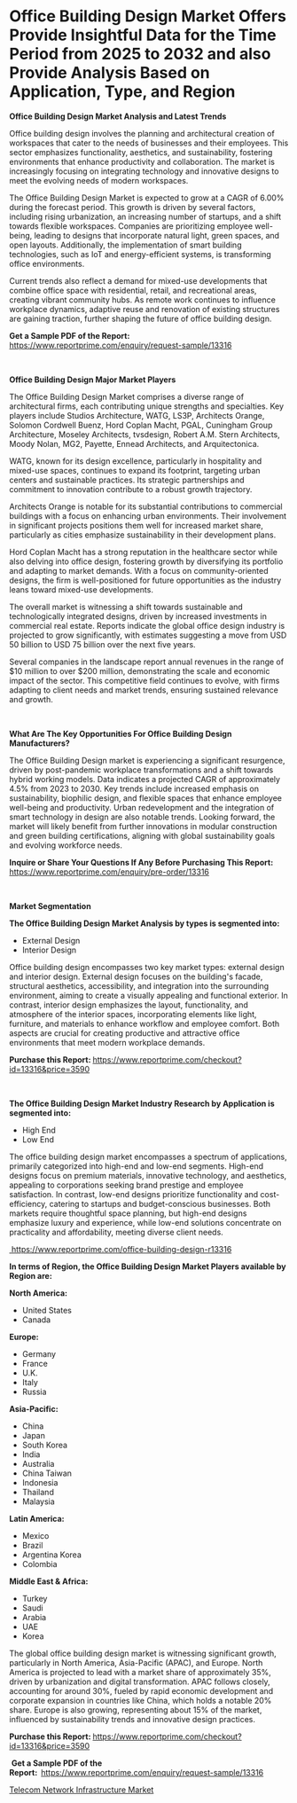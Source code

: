 <p><h1>Office Building Design Market Offers Provide Insightful Data for the Time Period from 2025 to 2032 and also Provide Analysis Based on Application, Type, and Region</h1></p><p><strong>Office Building Design Market Analysis and Latest Trends</strong></p>
<p><p>Office building design involves the planning and architectural creation of workspaces that cater to the needs of businesses and their employees. This sector emphasizes functionality, aesthetics, and sustainability, fostering environments that enhance productivity and collaboration. The market is increasingly focusing on integrating technology and innovative designs to meet the evolving needs of modern workspaces.</p><p>The Office Building Design Market is expected to grow at a CAGR of 6.00% during the forecast period. This growth is driven by several factors, including rising urbanization, an increasing number of startups, and a shift towards flexible workspaces. Companies are prioritizing employee well-being, leading to designs that incorporate natural light, green spaces, and open layouts. Additionally, the implementation of smart building technologies, such as IoT and energy-efficient systems, is transforming office environments. </p><p>Current trends also reflect a demand for mixed-use developments that combine office space with residential, retail, and recreational areas, creating vibrant community hubs. As remote work continues to influence workplace dynamics, adaptive reuse and renovation of existing structures are gaining traction, further shaping the future of office building design.</p></p>
<p><strong>Get a Sample PDF of the Report:&nbsp;</strong> <a href="https://www.reportprime.com/enquiry/request-sample/13316?utm_campaign=3253&utm_medium=2&utm_source=Github&utm_content=ia&utm_term=20032025&utm_id=office-building-design">https://www.reportprime.com/enquiry/request-sample/13316</a></p>
<p>&nbsp;</p>
<p><strong>Office Building Design Major Market Players</strong></p>
<p><p>The Office Building Design Market comprises a diverse range of architectural firms, each contributing unique strengths and specialties. Key players include Studios Architecture, WATG, LS3P, Architects Orange, Solomon Cordwell Buenz, Hord Coplan Macht, PGAL, Cuningham Group Architecture, Moseley Architects, tvsdesign, Robert A.M. Stern Architects, Moody Nolan, MG2, Payette, Ennead Architects, and Arquitectonica. </p><p>WATG, known for its design excellence, particularly in hospitality and mixed-use spaces, continues to expand its footprint, targeting urban centers and sustainable practices. Its strategic partnerships and commitment to innovation contribute to a robust growth trajectory.</p><p>Architects Orange is notable for its substantial contributions to commercial buildings with a focus on enhancing urban environments. Their involvement in significant projects positions them well for increased market share, particularly as cities emphasize sustainability in their development plans.</p><p>Hord Coplan Macht has a strong reputation in the healthcare sector while also delving into office design, fostering growth by diversifying its portfolio and adapting to market demands. With a focus on community-oriented designs, the firm is well-positioned for future opportunities as the industry leans toward mixed-use developments.</p><p>The overall market is witnessing a shift towards sustainable and technologically integrated designs, driven by increased investments in commercial real estate. Reports indicate the global office design industry is projected to grow significantly, with estimates suggesting a move from USD 50 billion to USD 75 billion over the next five years.</p><p>Several companies in the landscape report annual revenues in the range of $10 million to over $200 million, demonstrating the scale and economic impact of the sector. This competitive field continues to evolve, with firms adapting to client needs and market trends, ensuring sustained relevance and growth.</p></p>
<p>&nbsp;</p>
<p><strong>What Are The Key Opportunities For Office Building Design Manufacturers?</strong></p>
<p><p>The Office Building Design market is experiencing a significant resurgence, driven by post-pandemic workplace transformations and a shift towards hybrid working models. Data indicates a projected CAGR of approximately 4.5% from 2023 to 2030. Key trends include increased emphasis on sustainability, biophilic design, and flexible spaces that enhance employee well-being and productivity. Urban redevelopment and the integration of smart technology in design are also notable trends. Looking forward, the market will likely benefit from further innovations in modular construction and green building certifications, aligning with global sustainability goals and evolving workforce needs.</p></p>
<p><strong>Inquire or Share Your Questions If Any Before Purchasing This Report:</strong> <a href="https://www.reportprime.com/enquiry/pre-order/13316?utm_campaign=3253&utm_medium=2&utm_source=Github&utm_content=ia&utm_term=20032025&utm_id=office-building-design">https://www.reportprime.com/enquiry/pre-order/13316</a></p>
<p>&nbsp;</p>
<p><strong>Market Segmentation</strong></p>
<p><strong>The Office Building Design Market Analysis by types is segmented into:</strong></p>
<p><ul><li>External Design</li><li>Interior Design</li></ul></p>
<p><p>Office building design encompasses two key market types: external design and interior design. External design focuses on the building's facade, structural aesthetics, accessibility, and integration into the surrounding environment, aiming to create a visually appealing and functional exterior. In contrast, interior design emphasizes the layout, functionality, and atmosphere of the interior spaces, incorporating elements like light, furniture, and materials to enhance workflow and employee comfort. Both aspects are crucial for creating productive and attractive office environments that meet modern workplace demands.</p></p>
<p><strong>Purchase this Report:&nbsp;</strong><a href="https://www.reportprime.com/checkout?id=13316&price=3590&utm_campaign=3253&utm_medium=2&utm_source=Github&utm_content=ia&utm_term=20032025&utm_id=office-building-design">https://www.reportprime.com/checkout?id=13316&price=3590</a></p>
<p>&nbsp;</p>
<p><strong>The Office Building Design Market Industry Research by Application is segmented into:</strong></p>
<p><ul><li>High End</li><li>Low End</li></ul></p>
<p><p>The office building design market encompasses a spectrum of applications, primarily categorized into high-end and low-end segments. High-end designs focus on premium materials, innovative technology, and aesthetics, appealing to corporations seeking brand prestige and employee satisfaction. In contrast, low-end designs prioritize functionality and cost-efficiency, catering to startups and budget-conscious businesses. Both markets require thoughtful space planning, but high-end designs emphasize luxury and experience, while low-end solutions concentrate on practicality and affordability, meeting diverse client needs.</p></p>
<p><a href="https://www.reportprime.com/office-building-design-r13316?utm_campaign=3253&utm_medium=2&utm_source=Github&utm_content=ia&utm_term=20032025&utm_id=office-building-design">&nbsp;https://www.reportprime.com/office-building-design-r13316</a></p>
<p><strong>In terms of Region, the Office Building Design Market Players available by Region are:</strong></p>
<p>
    <p> <strong> North America: </strong>
        <ul>
            <li>United States</li>
            <li>Canada</li>
        </ul>
        </p> 
    <p> <strong> Europe: </strong>
        <ul>
            <li>Germany</li>
            <li>France</li>
            <li>U.K.</li>
            <li>Italy</li>
            <li>Russia</li>
        </ul>
        </p> 
    <p> <strong> Asia-Pacific: </strong>
        <ul>
            <li>China</li>
            <li>Japan</li>
            <li>South Korea</li>
            <li>India</li>
            <li>Australia</li>
            <li>China Taiwan</li>
            <li>Indonesia</li>
            <li>Thailand</li>
            <li>Malaysia</li>
        </ul>
        </p> 
    <p> <strong> Latin America: </strong>
        <ul>
            <li>Mexico</li>
            <li>Brazil</li>
            <li>Argentina Korea</li>
            <li>Colombia</li>
        </ul>
        </p> 
    <p> <strong> Middle East & Africa: </strong>
        <ul>
            <li>Turkey</li>
            <li>Saudi</li>
            <li>Arabia</li>
            <li>UAE</li>
            <li>Korea</li>
        </ul>
    </p>
    </p>
<p><p>The global office building design market is witnessing significant growth, particularly in North America, Asia-Pacific (APAC), and Europe. North America is projected to lead with a market share of approximately 35%, driven by urbanization and digital transformation. APAC follows closely, accounting for around 30%, fueled by rapid economic development and corporate expansion in countries like China, which holds a notable 20% share. Europe is also growing, representing about 15% of the market, influenced by sustainability trends and innovative design practices.</p></p>
<p><strong>Purchase this Report: </strong><a href="https://www.reportprime.com/checkout?id=13316&price=3590&utm_campaign=3253&utm_medium=2&utm_source=Github&utm_content=ia&utm_term=20032025&utm_id=office-building-design">https://www.reportprime.com/checkout?id=13316&price=3590</a></p>
<p>&nbsp;<strong>Get a Sample PDF of the Report:&nbsp;&nbsp;</strong><a href="https://www.reportprime.com/enquiry/request-sample/13316?utm_campaign=3253&utm_medium=2&utm_source=Github&utm_content=ia&utm_term=20032025&utm_id=office-building-design">https://www.reportprime.com/enquiry/request-sample/13316</a></p>
<p><strong></strong></p>
<p><p><a href="https://github.com/sirayedantte/Market-Research-Report-List-1/blob/main/telecom-network-infrastructure-market.md?utm_campaign=3253&utm_medium=2&utm_source=Github&utm_content=ia&utm_term=20032025&utm_id=office-building-design">Telecom Network Infrastructure Market</a></p></p>